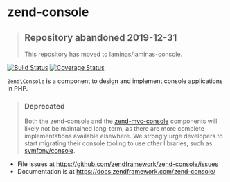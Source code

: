 # zend-console

> ## Repository abandoned 2019-12-31
>
> This repository has moved to laminas/laminas-console.

[![Build Status](https://secure.travis-ci.org/zendframework/zend-console.svg?branch=master)](https://secure.travis-ci.org/zendframework/zend-console)
[![Coverage Status](https://coveralls.io/repos/github/zendframework/zend-console/badge.svg?branch=master)](https://coveralls.io/github/zendframework/zend-console?branch=master)

`Zend\Console` is a component to design and implement console applications in PHP.

> ### Deprecated
>
> Both the zend-console and the [zend-mvc-console](https://docs.zendframework.com/zend-mvc-console/)
> components will likely not be maintained long-term, as there are more complete
> implementations available elsewhere. We strongly urge developers to start
> migrating their console tooling to use other libraries, such as
> [symfony/console](https://github.com/symfony/console).

- File issues at https://github.com/zendframework/zend-console/issues
- Documentation is at https://docs.zendframework.com/zend-console/